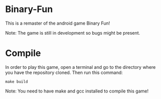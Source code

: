 # Binary-Fun

This is a remaster of the android game Binary Fun!

Note: The game is still in development so bugs might be present.

# Compile

In order to play this game, open a terminal and go to the directory where you have the repository cloned. Then run this command:

```
make build
```

Note: You need to have make and gcc installed to compile this game!
